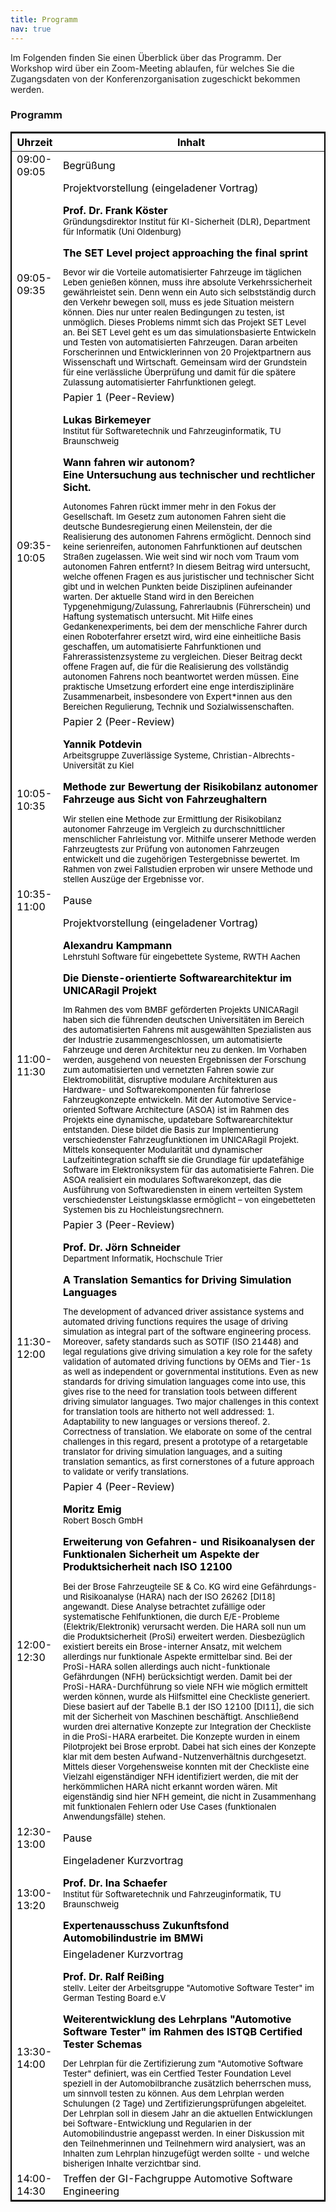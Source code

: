 ```yaml
---
title: Programm
nav: true
---
```


Im Folgenden finden Sie einen Überblick über das Programm. Der Workshop wird über ein Zoom-Meeting ablaufen, für welches Sie die Zugangsdaten von der Konferenzorganisation zugeschickt bekommen werden.

### Programm

<head>
<!-- CSS Code: Place this code in the document's head (between the 'head' tags) -->
<style>
table.GeneratedTable {
  width: 100%;
  background-color: #ffffff;
  border-collapse: collapse;
  border-width: 2px;
  border-color: #000000;
  border-style: solid;
  color: #000000;
}

table.GeneratedTable td, table.GeneratedTable th {
  border-width: 2px;
  border-color: #000000;
  border-style: solid;
  padding: 3px;
}

table.GeneratedTable thead {
  background-color: #c0c0c0;
}
</style>
</head>



<!-- HTML Code: Place this code in the document's body (between the 'body' tags) where the table should appear -->
<table class="GeneratedTable">
  <thead>
    <tr>
      <th>Uhrzeit</th>
      <th>Inhalt</th>
    </tr>
  </thead>
  <tbody>
    <tr>
      <td>09:00-09:05</td>
      <td>Begrüßung</td>
    </tr>
    <tr>
      <td>09:05-09:35</td>
      <td>Projektvorstellung (eingeladener Vortrag)<p></p>
        <b>Prof. Dr. Frank Köster</b> <br/>
          <sup> Gründungsdirektor Institut für KI-Sicherheit (DLR),
          Department für Informatik (Uni Oldenburg)  </sup> <p></p>
        <b>The SET Level project approaching the final sprint</b> 
        <sup><p></p> Bevor wir die Vorteile automatisierter Fahrzeuge im täglichen Leben genießen können, muss ihre absolute Verkehrssicherheit gewährleistet sein. Denn wenn ein Auto sich selbstständig durch den Verkehr bewegen soll, muss es jede Situation meistern können. Dies nur unter realen Bedingungen zu testen, ist unmöglich. Dieses Problems nimmt sich das Projekt SET Level an. Bei SET Level geht es um das simulationsbasierte Entwickeln und Testen von automatisierten Fahrzeugen. Daran arbeiten Forscherinnen und Entwicklerinnen von 20 Projektpartnern aus Wissenschaft und Wirtschaft. Gemeinsam wird der Grundstein für eine verlässliche Überprüfung und damit für die spätere Zulassung automatisierter Fahrfunktionen gelegt.</sup>
    <tr>
      <td>09:35-10:05</td>
      <td>Papier 1 (Peer-Review)<p></p>
        <b>Lukas Birkemeyer</b> <br/>
        <sup> Institut für Softwaretechnik und Fahrzeuginformatik, TU Braunschweig </sup> <p></p>
        <b>Wann fahren wir autonom?</b> <br/>
        <b>Eine Untersuchung aus technischer und rechtlicher Sicht.</b> 
        <sup><p></p>Autonomes Fahren rückt immer mehr in den Fokus der Gesellschaft. Im Gesetz zum autonomen Fahren sieht die deutsche Bundesregierung einen Meilenstein, der die Realisierung des autonomen Fahrens ermöglicht. Dennoch sind keine serienreifen, autonomen Fahrfunktionen auf deutschen Straßen zugelassen. Wie weit sind wir noch vom Traum vom autonomen Fahren entfernt? In diesem Beitrag wird untersucht, welche offenen Fragen es aus juristischer und technischer Sicht gibt und in welchen Punkten beide Disziplinen aufeinander warten. Der aktuelle Stand wird in den Bereichen Typgenehmigung/Zulassung, Fahrerlaubnis (Führerschein) und Haftung systematisch untersucht. Mit Hilfe eines Gedankenexperiments, bei dem der menschliche Fahrer durch einen Roboterfahrer ersetzt wird, wird eine einheitliche Basis geschaffen, um automatisierte Fahrfunktionen und Fahrerassistenzsysteme zu vergleichen. Dieser Beitrag deckt offene Fragen auf, die für die Realisierung des vollständig autonomen Fahrens noch beantwortet werden müssen. Eine praktische Umsetzung erfordert eine enge interdisziplinäre Zusammenarbeit, insbesondere von Expert*innen aus den Bereichen Regulierung, Technik und Sozialwissenschaften.  <sup>
     <tr>
      <td>10:05-10:35</td>
      <td>Papier 2  (Peer-Review)<p></p>
        <b>Yannik Potdevin</b> <br/> 
        <sup> Arbeitsgruppe Zuverlässige Systeme, Christian-Albrechts-Universität zu Kiel</sup> <p></p>
        <b>Methode zur Bewertung der Risikobilanz autonomer Fahrzeuge aus Sicht von Fahrzeughaltern</b> 
        <sup><p></p> Wir stellen eine Methode zur Ermittlung der Risikobilanz autonomer Fahrzeuge im Vergleich zu durchschnittlicher menschlicher Fahrleistung vor. Mithilfe unserer Methode werden Fahrzeugtests zur Prüfung von autonomen Fahrzeugen entwickelt und die zugehörigen Testergebnisse bewertet. Im Rahmen von zwei Fallstudien erproben wir unsere Methode und stellen Auszüge der Ergebnisse vor.<sup>   
     <tr>
      <td>10:35-11:00</td>
      <td>Pause</td>
    </tr>
     <tr>
      <td>11:00-11:30</td>
      <td>Projektvorstellung (eingeladener Vortrag)<p></p>
        <b>Alexandru Kampmann</b> <br/>
         <sup> Lehrstuhl Software für eingebettete Systeme, RWTH Aachen</sup> <p></p>
      <b>Die Dienste-orientierte Softwarearchitektur im UNICARagil Projekt</b> 
       <sup><p></p> Im Rahmen des vom BMBF geförderten Projekts UNICARagil haben sich die führenden deutschen Universitäten im Bereich des automatisierten Fahrens mit ausgewählten Spezialisten aus der Industrie zusammengeschlossen, um automatisierte Fahrzeuge und deren Architektur neu zu denken. Im Vorhaben werden, ausgehend von neuesten Ergebnissen der Forschung zum automatisierten und vernetzten Fahren sowie zur Elektromobilität, disruptive modulare Architekturen aus Hardware- und Softwarekomponenten für fahrerlose Fahrzeugkonzepte entwickeln. Mit der Automotive Service-oriented Software Architecture (ASOA) ist im Rahmen des Projekts eine dynamische, updatebare Softwarearchitektur entstanden. Diese bildet die Basis zur Implementierung verschiedenster Fahrzeugfunktionen im UNICARagil Projekt. Mittels konsequenter Modularität und dynamischer Laufzeitintegration schafft sie die Grundlage für updatefähige Software im Elektroniksystem für das automatisierte Fahren. Die ASOA realisiert ein modulares Softwarekonzept, das die Ausführung von Softwarediensten in einem verteilten System verschiedenster Leistungsklasse ermöglicht – von eingebetteten Systemen bis zu Hochleistungsrechnern.<sup>
    <tr>
      <td>11:30-12:00</td>
      <td>Papier 3  (Peer-Review)<p></p>
        <b>Prof. Dr. Jörn Schneider</b> <br/> 
        <sup> Department Informatik, Hochschule Trier </sup> <p></p>
        <b>A Translation Semantics for Driving Simulation Languages</b> 
        <sup><p></p> The development of advanced driver assistance systems and automated driving functions requires the usage of driving simulation as integral part of the software engineering process. Moreover, safety standards such as SOTIF (ISO 21448) and legal regulations give driving simulation a key role for the safety validation of automated driving functions by OEMs and Tier-1s as well as independent or governmental institutions. Even as new standards for driving simulation languages come into use, this gives rise to the need for translation tools between different driving simulator languages. Two major challenges in this context for translation tools are hitherto not well addressed: 1. Adaptability to new languages or versions thereof. 2. Correctness of translation. We elaborate on some of the central challenges in this regard, present a prototype of a retargetable translator for driving simulation languages, and a suiting translation semantics, as first cornerstones of a future approach to validate or verify translations.<sup>
    <tr>
    <tr>
      <td>12:00-12:30</td>
      <td>Papier 4  (Peer-Review)<p></p>
        <b>Moritz Emig</b><br/> 
        <sup>Robert Bosch GmbH  </sup> <p></p>
        <b>Erweiterung von Gefahren- und Risikoanalysen der Funktionalen Sicherheit um Aspekte der Produktsicherheit nach ISO 12100</b> 
        <sup><p></p> Bei der Brose Fahrzeugteile SE & Co. KG wird eine Gefährdungs- und Risikoanalyse (HARA) nach der ISO 26262 [DI18] angewandt. Diese Analyse betrachtet zufällige oder systematische Fehlfunktionen, die durch E/E-Probleme (Elektrik/Elektronik) verursacht werden. Die HARA soll nun um die Produktsicherheit (ProSi) erweitert werden. Diesbezüglich existiert bereits ein Brose-interner Ansatz, mit welchem allerdings nur funktionale Aspekte ermittelbar sind. Bei der ProSi-HARA sollen allerdings auch nicht-funktionale Gefährdungen (NFH) berücksichtigt werden. Damit bei der ProSi-HARA-Durchführung so viele NFH wie möglich ermittelt werden können, wurde als Hilfsmittel eine Checkliste generiert. Diese basiert auf der Tabelle B.1 der ISO 12100 [DI11], die sich mit der Sicherheit von Maschinen beschäftigt. Anschließend wurden drei alternative Konzepte zur Integration der Checkliste in die ProSi-HARA erarbeitet. Die Konzepte wurden in einem Pilotprojekt bei Brose erprobt. Dabei hat sich eines der Konzepte klar mit dem besten Aufwand-Nutzenverhältnis durchgesetzt. Mittels dieser Vorgehensweise konnten mit der Checkliste eine Vielzahl eigenständiger NFH identifiziert werden, die mit der herkömmlichen HARA nicht erkannt worden wären. Mit eigenständig sind hier NFH gemeint, die nicht in Zusammenhang mit funktionalen Fehlern oder Use Cases (funktionalen Anwendungsfälle) stehen.<sup>
    <tr>  
    <tr>
      <td>12:30-13:00</td>
      <td>Pause</td>
    </tr> 
    <td>13:00-13:20</td>
          <td>Eingeladener Kurzvortrag<p></p>
           <b>Prof. Dr. Ina Schaefer</b> <br/> 
          <sup> Institut für Softwaretechnik und Fahrzeuginformatik, TU Braunschweig </sup> <p></p>
          <b>Expertenausschuss Zukunftsfond Automobilindustrie im BMWi</b> <br/> 
    <tr>    
    </tr> 
    <td>13:30-14:00</td>
          <td>Eingeladener Kurzvortrag<p></p>
           <b>Prof. Dr. Ralf Reißing</b> <br/> 
          <sup>stellv. Leiter der Arbeitsgruppe "Automotive Software Tester" im German Testing Board e.V</sup> <p></p>
          <b>Weiterentwicklung des Lehrplans "Automotive Software Tester" im Rahmen des ISTQB Certified Tester Schemas</b> 
          <sup><p></p> Der Lehrplan für die Zertifizierung zum "Automotive Software Tester" definiert, was ein Certfied Tester Foundation Level speziell in der Automobilbranche zusätzlich beherrschen muss, um sinnvoll testen zu können. Aus dem Lehrplan werden Schulungen (2 Tage) und Zertifizierungsprüfungen abgeleitet. Der Lehrplan soll in diesem Jahr an die aktuellen Entwicklungen bei Software-Entwicklung und Regularien in der Automobilindustrie angepasst werden. In einer Diskussion mit den Teilnehmerinnen und Teilnehmern wird analysiert, was an Inhalten zum Lehrplan hinzugefügt werden sollte - und welche bisherigen Inhalte verzichtbar sind.<sup> 
    <tr>      
      <td>14:00-14:30</td>
      <td>Treffen der GI-Fachgruppe Automotive Software Engineering
